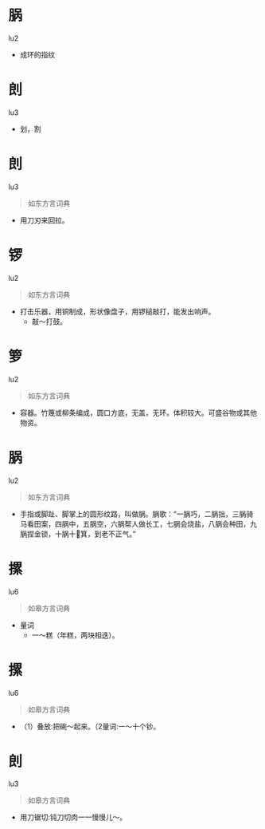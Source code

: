 # 脶
lu2
- 成环的指纹

# 剆
lu3
- 划，割

# 剆
lu3
> 如东方言词典
- 用刀刃来回拉。

# 锣
lu2
> 如东方言词典
- 打击乐器，用铜制成，形状像盘子，用锣槌敲打，能发出响声。
  -   敲～打鼓。

# 箩
lu2
> 如东方言词典
- 容器。竹篾或柳条编成，圆口方底，无盖，无环。体积较大。可盛谷物或其他物资。

# 脶
lu2
> 如东方言词典
- 手指或脚趾、脚掌上的圆形纹路，叫做脶。脶歌：“一脶巧，二脶拙，三脶骑马看田案，四脶中，五脶空，六脶帮人做长工，七脶会烧盐，八脶会种田，九脶捏金锁，十脶十𡊄箕，到老不正气。”

# 摞
lu6
> 如皋方言词典
- 量词
  - 一～糕（年糕，两块相迭）。

# 摞
lu6
> 如皋方言词典
- （1）叠放:把碗～起来。（2量词:一～十个钞。

# 剆
lu3
> 如皋方言词典
- 用刀锯切:钝刀切肉一一慢慢儿～。
